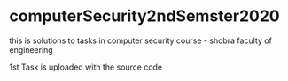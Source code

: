 # computerSecurity2ndSemster2020
this is solutions to tasks in computer security course - shobra faculty of engineering 

1st Task is uploaded with the source code 
